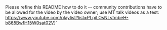 
Please refine this README how to do it
-- community contributions have to be allowed for the video by the video owner; use MT talk videos as a test: https://www.youtube.com/playlist?list=PLpiLOsNLsfmbeH-b865BwfH15W0sat02V)`
